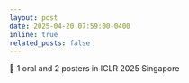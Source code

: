 ```yaml
---
layout: post
date: 2025-04-20 07:59:00-0400
inline: true
related_posts: false
---
```


:tada: 1 oral and 2 posters in ICLR 2025 Singapore  
